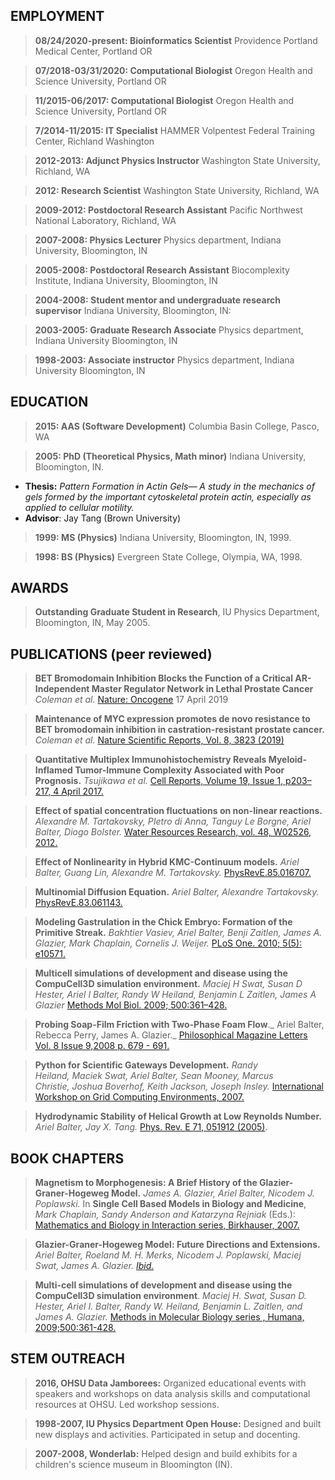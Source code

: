 
EMPLOYMENT
----------
>**08/24/2020-present: Bioinformatics Scientist** Providence Portland Medical Center, Portland OR

>**07/2018-03/31/2020: Computational Biologist** Oregon Health and Science University, Portland OR

>**11/2015-06/2017: Computational Biologist** Oregon Health and Science University, Portland OR  

>**7/2014-11/2015: IT Specialist** HAMMER Volpentest Federal Training
Center, Richland Washington  

>**2012-2013: Adjunct Physics Instructor** Washington State University,
Richland, WA  

>**2012: Research Scientist** Washington State University, Richland, WA  

>**2009-2012: Postdoctoral Research Assistant** Pacific Northwest
National Laboratory, Richland, WA

>**2007-2008: Physics Lecturer** Physics department, Indiana University,
Bloomington, IN

>**2005-2008: Postdoctoral Research Assistant** Biocomplexity Institute,
Indiana University, Bloomington, IN

>**2004-2008:  Student mentor and undergraduate research supervisor** Indiana University, Bloomington, IN:

>**2003-2005: Graduate Research Associate** Physics department, Indiana
University Bloomington, IN

>**1998-2003: Associate instructor** Physics department, Indiana
University Bloomington, IN

EDUCATION
---------

>**2015: AAS (Software Development)** Columbia Basin College, Pasco, WA

>**2005: PhD (Theoretical Physics, Math minor)** Indiana University,
Bloomington, IN.
-   **Thesis:** _Pattern Formation in Actin Gels— A study in the
    mechanics of gels formed by the important cytoskeletal protein
    actin, especially as applied to cellular motility._
-   **Advisor**: Jay Tang (Brown University)

>**1999: MS (Physics)** Indiana University, Bloomington, IN, 1999.

>**1998: BS (Physics)** Evergreen State College, Olympia, WA, 1998.

AWARDS
------

>**Outstanding Graduate Student in Research**, IU Physics Department,
Bloomington, IN, May 2005.

PUBLICATIONS (peer reviewed)
----------------------------
>**BET Bromodomain Inhibition Blocks the Function of a Critical AR-Independent Master Regulator Network in Lethal Prostate Cancer** _Coleman et al._ [Nature: Oncogene](https://www.nature.com/articles/s41388-019-0815-5) 17 April 2019

>**Maintenance of MYC expression promotes de novo resistance to BET bromodomain inhibition in castration-resistant prostate cancer.** _Coleman et al._ [Nature Scientific Reports, Vol. 8, 3823 (2019)](https://www.nature.com/articles/s41598-019-40518-5)

>**Quantitative Multiplex Immunohistochemistry Reveals Myeloid-Inflamed Tumor-Immune Complexity Associated with Poor Prognosis.** _Tsujikawa et
al._ [Cell Reports, Volume 19, Issue 1, p203–217, 4 April 2017.](https://www.cell.com/cell-reports/abstract/S2211-1247(17)30383-2)

>**Effect of spatial concentration fluctuations on non-linear reactions.** _Alexandre M. Tartakovsky, PIetro di Anna, Tanguy Le
Borgne, Ariel Balter, Diogo Bolster._ [Water Resources
Research, vol. 48, W02526, 2012.](https://agupubs.onlinelibrary.wiley.com/doi/full/10.1029/2011WR010720)

>**Effect of Nonlinearity in Hybrid KMC-Continuum models.** _Ariel
Balter, Guang Lin, Alexandre M. Tartakovsky._
[PhysRevE.85.016707.](https://journals.aps.org/pre/abstract/10.1103/PhysRevE.85.016707)

>**Multinomial Diffusion Equation.** _Ariel Balter, Alexandre
Tartakovsky._ [PhysRevE.83.061143.](https://journals.aps.org/pre/abstract/10.1103/PhysRevE.83.061143)

>**Modeling Gastrulation in the Chick Embryo: Formation of the Primitive
Streak.** _Bakhtier Vasiev, Ariel Balter, Benji Zaitlen, James A.
Glazier, Mark Chaplain, Cornelis J. Weijer._ [PLoS One. 2010; 5(5):
e10571.](http://journals.plos.org/plosone/article?id=10.1371/journal.pone.0010571)

>**Multicell simulations of development and disease using the
CompuCell3D simulation environment.** _Maciej H Swat, Susan D Hester,
Ariel I Balter, Randy W Heiland, Benjamin L Zaitlen, James A Glazier_
[Methods Mol Biol. 2009; 500:361–428.](https://www.ncbi.nlm.nih.gov/pmc/articles/PMC2739628/)

>**Probing Soap-Film Friction with Two-Phase Foam Flow**._ Ariel Balter,
Rebecca Perry, James A. Glazier._ [Philosophical Magazine Letters Vol. 8
Issue 9,2008 p. 679 - 691.](https://www.tandfonline.com/doi/abs/10.1080/09500830802322160)

>**Python for Scientific Gateways Development.** _Randy Heiland, Maciek
Swat, Ariel Balter, Sean Mooney, Marcus Christie, Joshua Boverhof, Keith
Jackson, Joseph Insley._ [International Workshop on Grid Computing
Environments, 2007.](https://www.semanticscholar.org/paper/Python-for-Scientific-Gateways-Development-Heiland-Swat/a51780066ad67f5bc6857e9fbd7391ed1599508d)

>**Hydrodynamic Stability of Helical Growth at Low Reynolds Number.**
_Ariel Balter, Jay X. Tang._ [Phys. Rev. E 71, 051912
(2005)](https://journals.aps.org/pre/abstract/10.1103/PhysRevE.71.051912).

BOOK CHAPTERS
-------------

>**Magnetism to Morphogenesis: A Brief History of the Glazier-Graner-Hogeweg Model.** _James A. Glazier, Ariel Balter, Nicodem
J. Poplawski._ In **Single Cell Based Models in Biology and Medicine**,
_Mark Chaplain, Sandy Anderson and Katarzyna Rejniak_ (Eds.): [Mathematics
and Biology in Interaction series, Birkhauser, 2007.]()

>**Glazier-Graner-Hogeweg Model: Future Directions and Extensions.**
_Ariel Balter, Roeland M. H. Merks, Nicodem J. Poplawski, Maciej Swat,
James A. Glazier._ [_Ibid._]()

>**Multi-cell simulations of development and disease using the
CompuCell3D simulation environment**. _Maciej H. Swat, Susan D. Hester,
Ariel I. Balter, Randy W. Heiland, Benjamin L. Zaitlen, and James A.
Glazier._ [Methods in Molecular Biology series , Humana, 2009;500:361-428.]()

STEM OUTREACH
-------------

>**2016, OHSU Data Jamborees:** Organized educational events with
speakers and workshops on data analysis skills and computational
resources at OHSU. Led workshop sessions.

>**1998-2007, IU Physics Department Open House:** Designed and built new
displays and activities. Participated in setup and docenting.

>**2007-2008, Wonderlab:** Helped design and build exhibits for a
children's science museum in Bloomington (IN).
